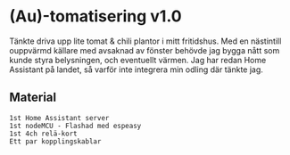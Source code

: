# (Au)-tomatisering v1.0

Tänkte driva upp lite tomat & chili plantor i mitt fritidshus. Med en nästintill ouppvärmd källare med avsaknad av fönster behövde jag bygga nått som kunde styra belysningen, och eventuellt värmen. 
Jag har redan Home Assistant på landet, så varför inte integrera min odling där tänkte jag.  

## Material

```
1st Home Assistant server 
1st nodeMCU - Flashad med espeasy
1st 4ch relä-kort
Ett par kopplingskablar

 
```

## 

```


```
